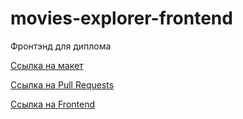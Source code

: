 # movies-explorer-frontend
Фронтэнд для диплома


[Ссылка на макет ](https://disk.yandex.ru/d/Actx03f_s-pLBw)

[Ссылка на Pull Requests ](https://github.com/pt4k/movies-explorer-frontend/pull/20)

[Ссылка на Frontend](https://movies.pishchenko.nomoredomains.icu)
